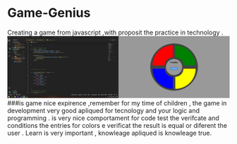 # Game-Genius
Creating a game from javascript ,with proposit the practice in technology .
![The game!](/src/img/project.jpeg "Game interface")
###is game  nice expirence ,remember for my time of children , the game in development very good apliqued for tecnology and your logic and  programming .
is very nice comportament for code  test the verifcate and conditions the entries for colors e verificat the result is equal or diferent the user .
 Learn is very important , knowleage apliqued is knowleage true. 
